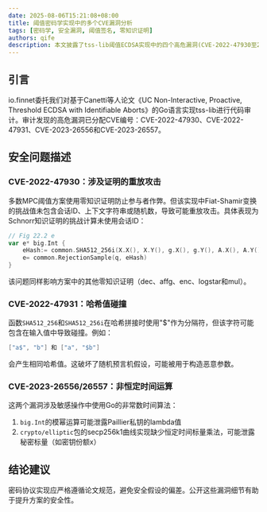 ```yaml
---
date: 2025-08-06T15:21:08+08:00
title: 阈值密码学实现中的多个CVE漏洞分析
tags: [密码学, 安全漏洞, 阈值签名, 零知识证明]
authors: qife
description: 本文披露了tss-lib阈值ECDSA实现中的四个高危漏洞(CVE-2022-47930至26557)，涉及零知识证明重放攻击、哈希碰撞以及非恒定时间运算等安全问题，并提供了具体的技术分析和修复建议。
---
```


## 引言
io.finnet委托我们对基于Canetti等人论文《UC Non-Interactive, Proactive, Threshold ECDSA with Identifiable Aborts》的Go语言实现tss-lib进行代码审计。审计发现的高危漏洞已分配CVE编号：CVE-2022-47930、CVE-2022-47931、CVE-2023-26556和CVE-2023-26557。

## 安全问题描述
### CVE-2022-47930：涉及证明的重放攻击
多数MPC阈值方案使用零知识证明防止参与者作弊。但该实现中Fiat-Shamir变换的挑战值未包含会话ID、上下文字符串或随机数，导致可能重放攻击。具体表现为Schnorr知识证明的挑战计算未使用会话ID：

```go
// Fig 22.2 e
var e* big.Int {
    eHash:= common.SHA512_256i(X.X(), X.Y(), g.X(), g.Y(), A.X(), A.Y())
    e= common.RejectionSample(q, eHash)
}
```

该问题同样影响方案中的其他零知识证明（dec、affg、enc、logstar和mul）。

### CVE-2022-47931：哈希值碰撞
函数`SHA512_256`和`SHA512_256i`在哈希拼接时使用"$"作为分隔符，但该字符可能包含在输入值中导致碰撞。例如：
```go
["a$", "b"] 和 ["a", "$b"] 
```
会产生相同哈希值。这破坏了随机预言机假设，可能被用于构造恶意参数。

### CVE-2023-26556/26557：非恒定时间运算
这两个漏洞涉及敏感操作中使用Go的非常数时间算法：
1. `big.Int`的模幂运算可能泄露Paillier私钥的lambda值
2. `crypto/elliptic`包的secp256k1曲线实现缺少恒定时间标量乘法，可能泄露秘密标量（如密钥份额x）

## 结论建议
密码协议实现应严格遵循论文规范，避免安全假设的偏差。公开这些漏洞细节有助于提升方案的安全性。